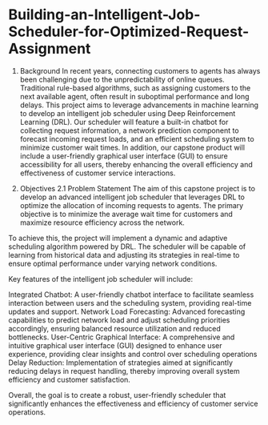 # Building-an-Intelligent-Job-Scheduler-for-Optimized-Request-Assignment

1. Background
In recent years, connecting customers to agents has always been challenging due to the unpredictability of online queues. Traditional rule-based algorithms, such as assigning customers to the next available agent, often result in suboptimal performance and long delays. This project aims to leverage advancements in machine learning to develop an intelligent job scheduler using Deep Reinforcement Learning (DRL). Our scheduler will feature a built-in chatbot for collecting request information, a network prediction component to forecast incoming request loads, and an efficient scheduling system to minimize customer wait times. In addition, our capstone product will include a user-friendly graphical user interface (GUI) to ensure accessibility for all users, thereby enhancing the overall efficiency and effectiveness of customer service interactions.

2. Objectives
2.1 Problem Statement
The aim of this capstone project is to develop an advanced intelligent job scheduler that leverages DRL to optimize the allocation of incoming requests to agents. The primary objective is to minimize the average wait time for customers and maximize resource efficiency across the network.

To achieve this, the project will implement a dynamic and adaptive scheduling algorithm powered by DRL. The scheduler will be capable of learning from historical data and adjusting its strategies in real-time to ensure optimal performance under varying network conditions.

Key features of the intelligent job scheduler will include:

Integrated Chatbot: A user-friendly chatbot interface to facilitate seamless interaction between users and the scheduling system, providing real-time updates and support.
Network Load Forecasting: Advanced forecasting capabilities to predict network load and adjust scheduling priorities accordingly, ensuring balanced resource utilization and reduced bottlenecks.
User-Centric Graphical Interface: A comprehensive and intuitive graphical user interface (GUI) designed to enhance user experience, providing clear insights and control over scheduling operations
Delay Reduction: Implementation of strategies aimed at significantly reducing delays in request handling, thereby improving overall system efficiency and customer satisfaction.

Overall, the goal is to create a robust, user-friendly scheduler that significantly enhances the effectiveness and efficiency of customer service operations.
